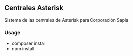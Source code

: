 ## Centrales Asterisk
Sistema de las centrales de Asterisk para Corporación Sapia
### Usage
* composer install
* npm install